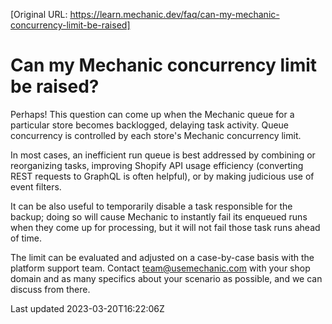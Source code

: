 [Original URL: https://learn.mechanic.dev/faq/can-my-mechanic-concurrency-limit-be-raised]

# Can my Mechanic concurrency limit be raised?

Perhaps! This question can come up when the Mechanic queue for a particular store becomes backlogged, delaying task activity. Queue concurrency is controlled by each store's Mechanic concurrency limit.

In most cases, an inefficient run queue is best addressed by combining or reorganizing tasks, improving Shopify API usage efficiency (converting REST requests to GraphQL is often helpful), or by making judicious use of event filters.

It can be also useful to temporarily disable a task responsible for the backup; doing so will cause Mechanic to instantly fail its enqueued runs when they come up for processing, but it will not fail those task runs ahead of time.

The limit can be evaluated and adjusted on a case-by-case basis with the platform support team. Contact team@usemechanic.com with your shop domain and as many specifics about your scenario as possible, and we can discuss from there.

Last updated 2023-03-20T16:22:06Z